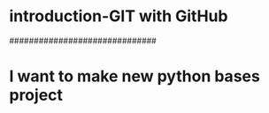 # introduction-GIT with GitHub
##############################
# I want to make new python bases project 
